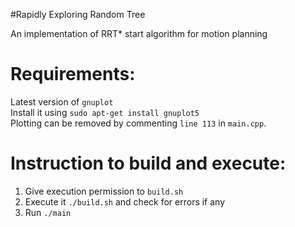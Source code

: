 #Rapidly Exploring Random Tree  

An implementation of RRT* start algorithm for motion planning  

Requirements:  
=============  
Latest version of `gnuplot`  
Install it using `sudo apt-get install gnuplot5`  
Plotting can be removed by commenting `line 113` in `main.cpp`.  

Instruction to build and execute:  
=================================  
1) Give execution permission to `build.sh`  
2) Execute it `./build.sh` and check for errors if any  
3) Run `./main`  

